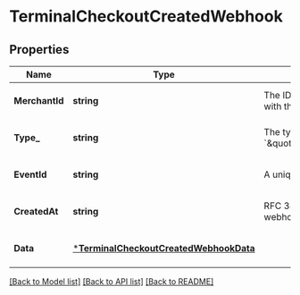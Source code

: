 # TerminalCheckoutCreatedWebhook

## Properties

 Name           | Type                                                                             | Description                                                                             | Notes                        
----------------|----------------------------------------------------------------------------------|-----------------------------------------------------------------------------------------|------------------------------
 **MerchantId** | **string**                                                                       | The ID of the target merchant associated with the event.                                | [optional] [default to null] 
 **Type_**      | **string**                                                                       | The type of event this represents, &#x60;\&quot;terminal.checkout.created\&quot;&#x60;. | [optional] [default to null] 
 **EventId**    | **string**                                                                       | A unique ID for the webhook event.                                                      | [optional] [default to null] 
 **CreatedAt**  | **string**                                                                       | RFC 3339 timestamp of when the webhook event was created.                               | [optional] [default to null] 
 **Data**       | [***TerminalCheckoutCreatedWebhookData**](TerminalCheckoutCreatedWebhookData.md) |                                                                                         | [optional] [default to null] 

[[Back to Model list]](../README.md#documentation-for-models) [[Back to API list]](../README.md#documentation-for-api-endpoints) [[Back to README]](../README.md)

